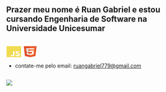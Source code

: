 ## Prazer meu nome é Ruan Gabriel e estou cursando Engenharia de Software na Universidade Unicesumar


<div style="display: inline_block"><br>
  <img align="center" alt="Ruan-Js" height="30" width="40" src="https://raw.githubusercontent.com/devicons/devicon/master/icons/javascript/javascript-plain.svg">
  <img align="center" alt="Ruan-HTML" height="30" width="40" src="https://raw.githubusercontent.com/devicons/devicon/master/icons/html5/html5-original.svg">
</div>

- contate-me pelo email: ruangabriel779@gmail.com
  
  ##
 
<div> 
  <a href="https://linkedin.com/in/ruan-gabriel-64841033b" target="_blank"><img src="https://img.shields.io/badge/-LinkedIn-%230077B5?style=for-the-badge&logo=linkedin&logoColor=white" target="_blank"></a> 
</div>

